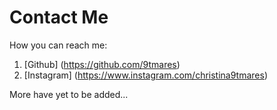 # Contact Me

How you can reach me:

1. [Github] (https://github.com/9tmares)
2. [Instagram] (https://www.instagram.com/christina9tmares)

More have yet to be added...

